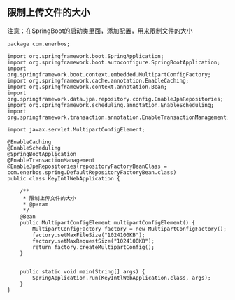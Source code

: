 ## 限制上传文件的大小
注意：在SpringBoot的启动类里面，添加配置，用来限制文件的大小

    
    package com.enerbos;
    
    import org.springframework.boot.SpringApplication;
    import org.springframework.boot.autoconfigure.SpringBootApplication;
    import org.springframework.boot.context.embedded.MultipartConfigFactory;
    import org.springframework.cache.annotation.EnableCaching;
    import org.springframework.context.annotation.Bean;
    import org.springframework.data.jpa.repository.config.EnableJpaRepositories;
    import org.springframework.scheduling.annotation.EnableScheduling;
    import org.springframework.transaction.annotation.EnableTransactionManagement;
    
    import javax.servlet.MultipartConfigElement;
    
    @EnableCaching
    @EnableScheduling
    @SpringBootApplication
    @EnableTransactionManagement
    @EnableJpaRepositories(repositoryFactoryBeanClass = com.enerbos.spring.DefaultRepositoryFactoryBean.class)
    public class KeyIntlWebApplication {
    
        /**
         * 限制上传文件的大小
         * @param
         */
        @Bean
        public MultipartConfigElement multipartConfigElement() {
            MultipartConfigFactory factory = new MultipartConfigFactory();
            factory.setMaxFileSize("1024100KB");
            factory.setMaxRequestSize("1024100KB");
            return factory.createMultipartConfig();
        }
    
    
        public static void main(String[] args) {
            SpringApplication.run(KeyIntlWebApplication.class, args);
        }
    }

